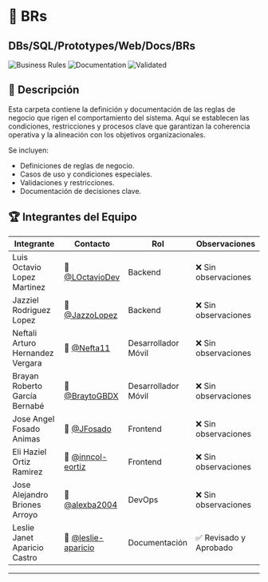 # 📂 BRs
## DBs/SQL/Prototypes/Web/Docs/BRs

![Business Rules](https://img.shields.io/badge/Business%20Rules-Critical-orange)
![Documentation](https://img.shields.io/badge/Documentation-Complete-brightgreen)
![Validated](https://img.shields.io/badge/Validated-Yes-success)

## 📌 Descripción

Esta carpeta contiene la definición y documentación de las reglas de negocio que rigen el comportamiento del sistema. Aquí se establecen las condiciones, restricciones y procesos clave que garantizan la coherencia operativa y la alineación con los objetivos organizacionales.

Se incluyen:
- Definiciones de reglas de negocio.
- Casos de uso y condiciones especiales.
- Validaciones y restricciones.
- Documentación de decisiones clave.

## 🏆 Integrantes del Equipo

| Integrante                       | Contacto             | Rol                 | Observaciones     |
| -------------------------------- | -------------------- | ------------------- | ----------------- |
| Luis Octavio Lopez Martinez      | 📧 [@LOctavioDev](https://github.com/LOctavioDev)     | Backend             | ❌ Sin observaciones |
| Jazziel Rodriguez Lopez          | 📧 [@JazzoLopez](https://github.com/JazzoLopez)       | Backend             | ❌ Sin observaciones |
| Neftali Arturo Hernandez Vergara | 📧 [@Nefta11](https://github.com/Nefta11)          | Desarrollador Móvil | ❌ Sin observaciones |
| Brayan Roberto García Bernabé    | 📧 [@BraytoGBDX](https://github.com/BraytoGBDX)      | Desarrollador Móvil | ❌ Sin observaciones |
| Jose Angel Fosado Animas         | 📧 [@JFosado](https://github.com/JFosado)          | Frontend            | ❌ Sin observaciones |
| Eli Haziel Ortiz Ramirez         | 📧 [@inncol-eortiz](https://github.com/inncol-eortiz)        | Frontend            | ❌ Sin observaciones |
| Jose Alejandro Briones Arroyo    | 📧 [@alexba2004](https://github.com/alexba2004)      | DevOps              | ❌ Sin observaciones |
| Leslie Janet Aparicio Castro    | 📧 [@leslie-aparicio](https://github.com/leslie-aparicio)  | Documentación       | ✅ Revisado y Aprobado |

---